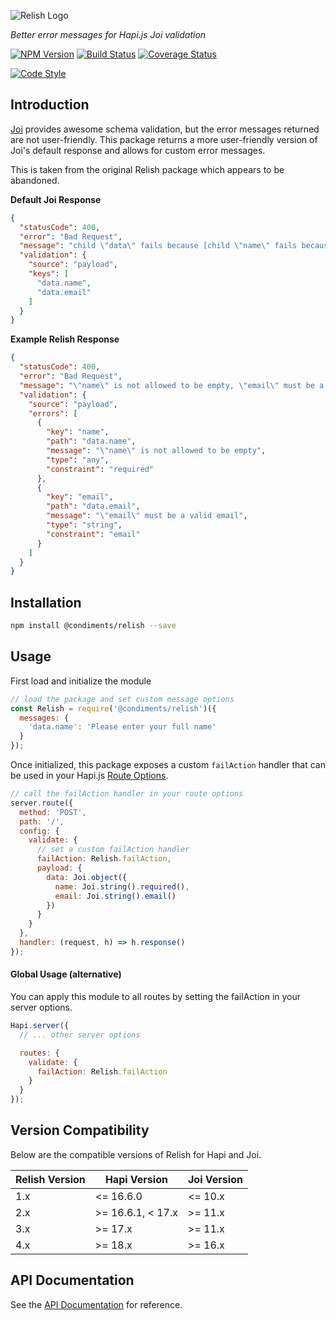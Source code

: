 ![Relish Logo][logo]

_Better error messages for Hapi.js Joi validation_

[![NPM Version][version-img]][version-url]
[![Build Status][build-img]][build-url]
[![Coverage Status][coverage-img]][coverage-url]

[![Code Style][style-img]][style-url]

## Introduction

[Joi](https://github.com/hapijs/joi) provides awesome schema validation, but the error messages returned are not user-friendly. This package returns a more user-friendly version of Joi's default response and allows for custom error messages.

This is taken from the original Relish package which appears to be abandoned.

**Default Joi Response**
```json
{
  "statusCode": 400,
  "error": "Bad Request",
  "message": "child \"data\" fails because [child \"name\" fails because [\"name\" is not allowed to be empty], child \"email\" fails because [\"email\" must be a valid email]]",
  "validation": {
    "source": "payload",
    "keys": [
      "data.name",
      "data.email"
    ]
  }
}
```

**Example Relish Response**
```json
{
  "statusCode": 400,
  "error": "Bad Request",
  "message": "\"name\" is not allowed to be empty, \"email\" must be a valid email",
  "validation": {
    "source": "payload",
    "errors": [
      {
        "key": "name",
        "path": "data.name",
        "message": "\"name\" is not allowed to be empty",
        "type": "any",
        "constraint": "required"
      },
      {
        "key": "email",
        "path": "data.email",
        "message": "\"email\" must be a valid email",
        "type": "string",
        "constraint": "email"
      }
    ]
  }
}
```

## Installation
```sh
npm install @condiments/relish --save
```

## Usage
First load and initialize the module

```js
// load the package and set custom message options
const Relish = require('@condiments/relish')({
  messages: {
    'data.name': 'Please enter your full name'
  }
});
```

Once initialized, this package exposes a custom `failAction` handler that can be used in your Hapi.js [Route Options][hapi-route-options].

```js
// call the failAction handler in your route options
server.route({
  method: 'POST',
  path: '/',
  config: {
    validate: {
      // set a custom failAction handler
      failAction: Relish.failAction,
      payload: {
        data: Joi.object({
          name: Joi.string().required(),
          email: Joi.string().email()
        })
      }
    }
  },
  handler: (request, h) => h.response()
});
```

#### Global Usage (alternative)
You can apply this module to all routes by setting the failAction in your server options.

```js
Hapi.server({
  // ... other server options

  routes: {
    validate: {
      failAction: Relish.failAction
    }
  }
});
```

## Version Compatibility
Below are the compatible versions of Relish for Hapi and Joi.

Relish Version | Hapi Version      | Joi Version
---------------|-------------------|------------
1.x            | <= 16.6.0         | <= 10.x
2.x            | >= 16.6.1, < 17.x | >= 11.x
3.x            | >= 17.x           | >= 11.x
4.x            | >= 18.x           | >= 16.x

## API Documentation
See the [API Documentation](https://github.com/gentleman-turk/relish/blob/v4.0.0/API.md) for reference.

<!-- Badge URLs -->
[logo]:images/relish.png
[build-img]:https://travis-ci.org/gentleman-turk/relish.svg?branch=master
[build-url]:https://travis-ci.org/gentleman-turk/relish
[coverage-img]:https://coveralls.io/repos/gentleman-turk/relish/badge.svg?branch=master&service=github
[coverage-url]:https://coveralls.io/github/gentleman-turk/relish?branch=master
[version-img]:https://badge.fury.io/js/relish.svg
[version-url]:https://badge.fury.io/js/relish
[style-img]:https://cdn.rawgit.com/feross/standard/master/badge.svg
[style-url]:http://standardjs.com/
[hapi-route-options]:http://hapijs.com/api#route-options
